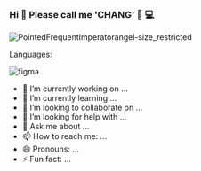 ### Hi 👋 Please call me 'CHANG' 🐘 💻

![PointedFrequentImperatorangel-size_restricted](https://github.com/changthatsmynem/changthatsmynem/assets/90864879/8aa931d0-3012-4b28-a7fa-1701593ab047)

Languages:

<!--HTML5 -->

<!-- Figma -->
![figma](https://github.com/changthatsmynem/changthatsmynem/assets/90864879/e763622e-6d6c-40f0-9653-2d7501bbc41f)


- 🔭 I’m currently working on ...
- 🌱 I’m currently learning ...
- 👯 I’m looking to collaborate on ...
- 🤔 I’m looking for help with ...
- 💬 Ask me about ...
- 📫 How to reach me: ...
- 😄 Pronouns: ...
- ⚡ Fun fact: ...
